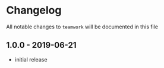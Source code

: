 # Changelog

All notable changes to `teamwork` will be documented in this file

## 1.0.0 - 2019-06-21
- initial release
